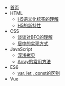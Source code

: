 - [首页](/)
- HTML
    - [H5语义化标签的理解](/HTML/语义化标签的理解.md)
    - [H5的新特性](/HTML/H5的新特性.md)
- CSS
    - [谈谈对BFC的理解](/CSS/BFC.md)
    - [居中的实现方式](/CSS/居中的实现方式.md)
- JavaScript
    - [深浅拷贝](/JavaScript/深浅拷贝.md)
    - [Array的常用方法](/JavaScript/Array.md)
- ES6
    - [var, let , const的区别](/ES6/var-let-const的区别.md)
- Vue